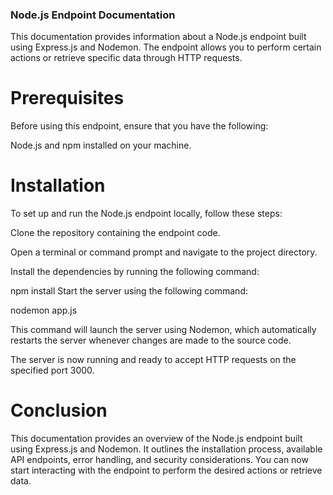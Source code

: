### Node.js Endpoint Documentation
This documentation provides information about a Node.js endpoint built using Express.js and Nodemon. The endpoint allows you to perform certain actions or retrieve specific data through HTTP requests.

# Prerequisites
Before using this endpoint, ensure that you have the following:

Node.js and npm installed on your machine.

# Installation
To set up and run the Node.js endpoint locally, follow these steps:

Clone the repository containing the endpoint code.

Open a terminal or command prompt and navigate to the project directory.

Install the dependencies by running the following command:

npm install
Start the server using the following command:

nodemon app.js

This command will launch the server using Nodemon, which automatically restarts the server whenever changes are made to the source code.

The server is now running and ready to accept HTTP requests on the specified port 3000.

# Conclusion
This documentation provides an overview of the Node.js endpoint built using Express.js and Nodemon. It outlines the installation process, available API endpoints, error handling, and security considerations. You can now start interacting with the endpoint to perform the desired actions or retrieve data.
